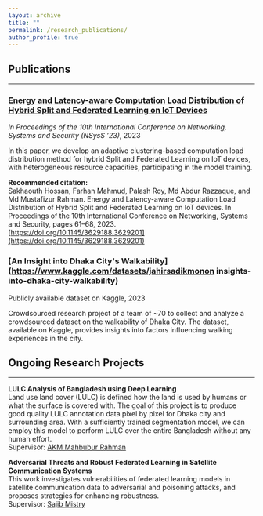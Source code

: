 ```yaml
---
layout: archive
title: ""
permalink: /research_publications/
author_profile: true
---
```


## Publications
------

### [Energy and Latency-aware Computation Load Distribution of Hybrid Split and Federated Learning on IoT Devices](https://dl.acm.org/doi/10.1145/3629188.3629201)

*In Proceedings of the 10th International Conference on Networking, Systems and Security (NSysS ’23)*, 2023  

In this paper, we develop an adaptive clustering-based computation load distribution method for hybrid Split and Federated Learning on IoT devices, with heterogeneous resource capacities, participating in the model training.

**Recommended citation:**  
Sakhaouth Hossan, Farhan Mahmud, Palash Roy, Md Abdur Razzaque, and Md Mustafizur Rahman. Energy and Latency-aware Computation Load Distribution of Hybrid Split and Federated Learning on IoT devices. In Proceedings of the 10th International Conference on Networking, Systems and Security, pages 61–68, 2023.  
[https://doi.org/10.1145/3629188.3629201](https://doi.org/10.1145/3629188.3629201)

### [An Insight into Dhaka City's Walkability](https://www.kaggle.com/datasets/jahirsadikmonon insights-into-dhaka-city-walkability)
Publicly available dataset on Kaggle, 2023

Crowdsourced research project of a team of ~70 to collect and analyze a crowdsourced dataset on the walkability of Dhaka City. The dataset, available on Kaggle, provides insights into factors influencing walking experiences in the city.


## Ongoing Research Projects
------

**LULC Analysis of Bangladesh using Deep Learning**
<br>
Land use land cover (LULC) is defined how the land is used by humans or what the surface is covered with. The goal of this project is to produce good quality LULC annotation data pixel by pixel for Dhaka city and surrounding area. With a sufficiently trained segmentation model, we can employ this model to perform LULC over the entire Bangladesh without any human effort.
<br>
Supervisor: [AKM Mahbubur Rahman](https://iub.ac.bd/academics/departments/cse/faculty-and-staff/akmmrahman)


**Adversarial Threats and Robust Federated Learning in Satellite Communication Systems**
<br>
This work investigates vulnerabilities of federated learning models in satellite communication data to adversarial and poisoning attacks, and proposes strategies for enhancing robustness.
<br>
Supervisor: [Sajib Mistry](https://staffportal.curtin.edu.au/staff/profile/view/sajib-mistry-d41c64f3/)



